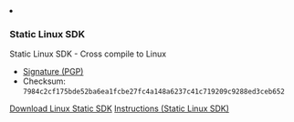 <li class="grid-level-1 featured">
  <h3>Static Linux SDK </h3>
  <p class="description">
    Static Linux SDK - Cross compile to Linux
    <ul>
      <li><a href="https://download.swift.org/swift-6.0-release/static-sdk/swift-6.0-RELEASE/swift-6.0-RELEASE_static-linux-0.0.1.artifactbundle.tar.gz.sig">Signature (PGP)</a>
      </li>
      <li>
        Checksum: <code>7984c2cf175bde52ba6ea1fcbe27fc4a148a6237c41c719209c9288ed3ceb652</code></li>
    </ul>
  </p>
  <a href="https://download.swift.org/swift-6.0-release/static-sdk/swift-6.0-RELEASE/swift-6.0-RELEASE_static-linux-0.0.1.artifactbundle.tar.gz" class="cta-secondary">Download Linux Static SDK</a>
  <a href="/documentation/articles/static-linux-getting-started.html" class="cta-secondary">Instructions (Static Linux SDK)</a>
</li>
